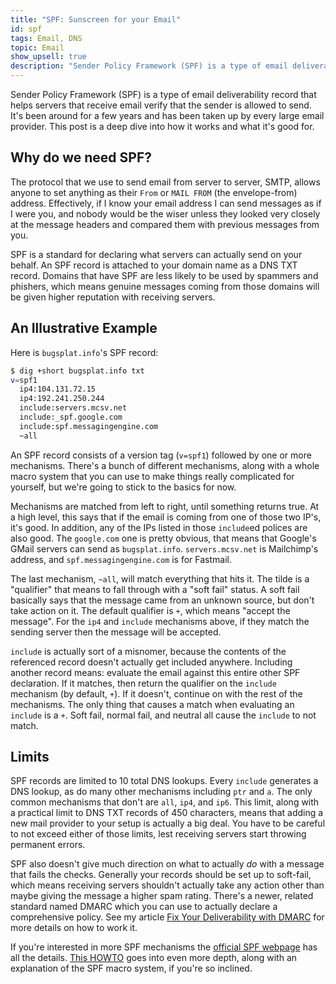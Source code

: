 ```yaml
---
title: "SPF: Sunscreen for your Email"
id: spf
tags: Email, DNS
topic: Email
show_upsell: true
description: "Sender Policy Framework (SPF) is a type of email deliverability record that helps servers that receive email verify the sender. This post is a deep dive into how it works and what it's good for."
---
```


Sender Policy Framework (SPF) is a type of email deliverability record that helps servers that receive email verify that the sender is allowed to send. It's been around for a few years and has been taken up by every large email provider. This post is a deep dive into how it works and what it's good for.

## Why do we need SPF?

The protocol that we use to send email from server to server, SMTP, allows anyone to set anything as their `From` or `MAIL FROM` (the envelope-from) address. Effectively, if I know your email address I can send messages as if I were you, and nobody would be the wiser unless they looked very closely at the message headers and compared them with previous messages from you.

SPF is a standard for declaring what servers can actually send on your behalf. An SPF record is attached to your domain name as a DNS TXT record. Domains that have SPF are less likely to be used by spammers and phishers, which means genuine messages coming from those domains will be given higher reputation with receiving servers.

## An Illustrative Example

Here is `bugsplat.info`'s SPF record:

```bash
$ dig +short bugsplat.info txt
v=spf1
  ip4:104.131.72.15
  ip4:192.241.250.244
  include:servers.mcsv.net
  include:_spf.google.com
  include:spf.messagingengine.com
  ~all
```

An SPF record consists of a version tag (`v=spf1`) followed by one or more mechanisms. There's a bunch of different mechanisms, along with a whole macro system that you can use to make things really complicated for yourself, but we're going to stick to the basics for now.

Mechanisms are matched from left to right, until something returns true. At a high level, this says that if the email is coming from one of those two IP's, it's good. In addition, any of the IPs listed in those `include`ed polices are also good.  The `google.com` one is pretty obvious, that means that Google's GMail servers can send as `bugsplat.info`. `servers.mcsv.net` is Mailchimp's address, and `spf.messagingengine.com` is for Fastmail.

The last mechanism, `~all`, will match everything that hits it. The tilde is a "qualifier" that means to fall through with a "soft fail" status. A soft fail basically says that the message came from an unknown source, but don't take action on it. The default qualifier is `+`, which means "accept the message". For the `ip4` and `include` mechanisms above, if they match the sending server then the message will be accepted.

`include` is actually sort of a misnomer, because the contents of the referenced record doesn't actually get included anywhere. Including another record means: evaluate the email against this entire other SPF declaration. If it matches, then return the qualifier on the `include` mechanism (by default, `+`). If it doesn't, continue on with the rest of the mechanisms. The only thing that causes a match when evaluating an `include` is a `+`. Soft fail, normal fail, and neutral all cause the `include` to not match.

## Limits

SPF records are limited to 10 total DNS lookups. Every `include` generates a DNS lookup, as do many other mechanisms including `ptr` and `a`. The only common mechanisms that don't are `all`, `ip4`, and `ip6`. This limit, along with a practical limit to DNS TXT records of 450 characters, means that adding a new mail provider to your setup is actually a big deal. You have to be careful to not exceed either of those limits, lest receiving servers start throwing permanent errors.

SPF also doesn't give much direction on what to actually *do* with a message that fails the checks. Generally your records should be set up to soft-fail, which means receiving servers shouldn't actually take any action other than maybe giving the message a higher spam rating. There's a newer, related standard named DMARC which you can use to actually declare a comprehensive policy. See my article [Fix Your Deliverability with DMARC](/fix-your-email-deliverability-with-dmarc) for more details on how to work it.

If you're interested in more SPF mechanisms the [official SPF webpage](http://www.openspf.org/SPF_Record_Syntax) has all the details. [This HOWTO](http://www.zytrax.com/books/dns/ch9/spf.html) goes into even more depth, along with an explanation of the SPF macro system, if you're so inclined.
